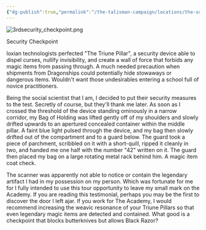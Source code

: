 ```yaml
---
{"dg-publish":true,"permalink":"/the-talisman-campaign/locations/the-sunken-spire/levels-players/3rd-checkpoint/","noteIcon":""}
---
```


![3rdsecurity_checkpoint.png](/img/user/The%20Talisman%20Campaign/Locations/The%20Sunken%20Spire/Levels%20(Players)/3rdsecurity_checkpoint.png)

Security Checkpoint

Ioxian technologists perfected "The Triune Pillar", a security device able to dispel curses, nullify invisibility, and create a wall of force that forbids any magic items from passing through. A much needed precaution when shipments from Dragonships could potentially hide stowaways or dangerous items. Wouldn't want those undesirables entering a school full of novice practitioners. 

Being the social scientist that I am, I decided to put their security measures to the test. Secretly of course, but they'll thank me later. As soon as I crossed the threshold of the device standing ominously in a narrow corridor, my Bag of Holding was lifted gently off of my shoulders and slowly drifted upwards to an apertured concealed container within the middle pillar. A faint blue light pulsed through the device, and my bag then slowly drifted out of the compartment and to a guard below. The guard took a piece of parchment, scribbled on it with a short-quill, ripped it cleanly in two, and handed me one half with the number "42" written on it. The guard then placed my bag on a large rotating metal rack behind him. A magic item coat check. 

The scanner was apparently not able to notice or contain the legendary artifact I had in my possession on my person. Which was fortunate for me for I fully intended to use this tour opportunity to leave my small mark on the Academy. If you are reading this testimonial, perhaps you may be the first to discover the door I left ajar. If you work for The Academy, I would recommend increasing the weavic resonance of your Triune Pillars so that even legendary magic items are detected and contained. What good is a checkpoint that blocks butterknives but allows Black Razor?